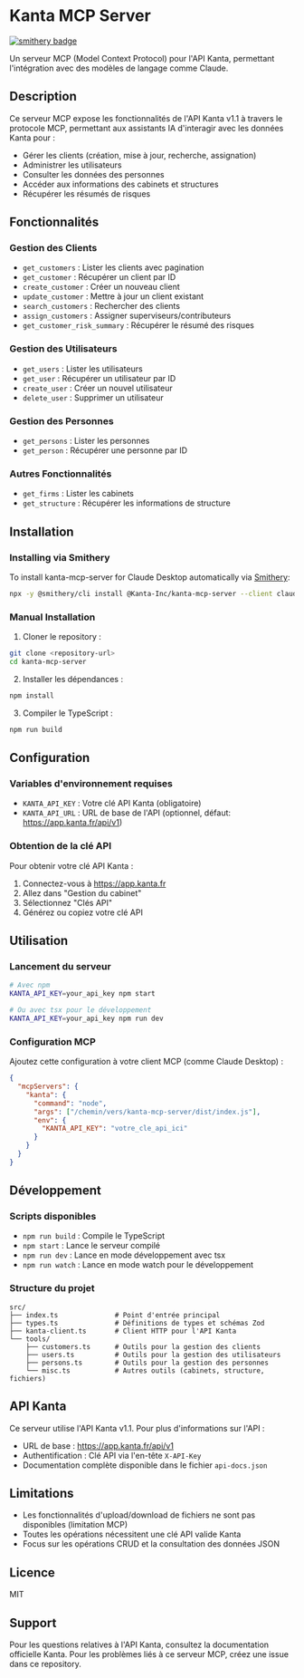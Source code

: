 # Kanta MCP Server
[![smithery badge](https://smithery.ai/badge/@Kanta-Inc/kanta-mcp-server)](https://smithery.ai/server/@Kanta-Inc/kanta-mcp-server)

Un serveur MCP (Model Context Protocol) pour l'API Kanta, permettant l'intégration avec des modèles de langage comme Claude.

## Description

Ce serveur MCP expose les fonctionnalités de l'API Kanta v1.1 à travers le protocole MCP, permettant aux assistants IA d'interagir avec les données Kanta pour :

- Gérer les clients (création, mise à jour, recherche, assignation)
- Administrer les utilisateurs
- Consulter les données des personnes
- Accéder aux informations des cabinets et structures
- Récupérer les résumés de risques

## Fonctionnalités

### Gestion des Clients
- `get_customers` : Lister les clients avec pagination
- `get_customer` : Récupérer un client par ID
- `create_customer` : Créer un nouveau client
- `update_customer` : Mettre à jour un client existant
- `search_customers` : Rechercher des clients
- `assign_customers` : Assigner superviseurs/contributeurs
- `get_customer_risk_summary` : Récupérer le résumé des risques

### Gestion des Utilisateurs
- `get_users` : Lister les utilisateurs
- `get_user` : Récupérer un utilisateur par ID
- `create_user` : Créer un nouvel utilisateur
- `delete_user` : Supprimer un utilisateur

### Gestion des Personnes
- `get_persons` : Lister les personnes
- `get_person` : Récupérer une personne par ID

### Autres Fonctionnalités
- `get_firms` : Lister les cabinets
- `get_structure` : Récupérer les informations de structure

## Installation

### Installing via Smithery

To install kanta-mcp-server for Claude Desktop automatically via [Smithery](https://smithery.ai/server/@Kanta-Inc/kanta-mcp-server):

```bash
npx -y @smithery/cli install @Kanta-Inc/kanta-mcp-server --client claude
```

### Manual Installation
1. Cloner le repository :
```bash
git clone <repository-url>
cd kanta-mcp-server
```

2. Installer les dépendances :
```bash
npm install
```

3. Compiler le TypeScript :
```bash
npm run build
```

## Configuration

### Variables d'environnement requises

- `KANTA_API_KEY` : Votre clé API Kanta (obligatoire)
- `KANTA_API_URL` : URL de base de l'API (optionnel, défaut: https://app.kanta.fr/api/v1)

### Obtention de la clé API

Pour obtenir votre clé API Kanta :
1. Connectez-vous à https://app.kanta.fr
2. Allez dans "Gestion du cabinet"
3. Sélectionnez "Clés API"
4. Générez ou copiez votre clé API

## Utilisation

### Lancement du serveur

```bash
# Avec npm
KANTA_API_KEY=your_api_key npm start

# Ou avec tsx pour le développement
KANTA_API_KEY=your_api_key npm run dev
```

### Configuration MCP

Ajoutez cette configuration à votre client MCP (comme Claude Desktop) :

```json
{
  "mcpServers": {
    "kanta": {
      "command": "node",
      "args": ["/chemin/vers/kanta-mcp-server/dist/index.js"],
      "env": {
        "KANTA_API_KEY": "votre_cle_api_ici"
      }
    }
  }
}
```

## Développement

### Scripts disponibles

- `npm run build` : Compile le TypeScript
- `npm start` : Lance le serveur compilé
- `npm run dev` : Lance en mode développement avec tsx
- `npm run watch` : Lance en mode watch pour le développement

### Structure du projet

```
src/
├── index.ts              # Point d'entrée principal
├── types.ts              # Définitions de types et schémas Zod
├── kanta-client.ts       # Client HTTP pour l'API Kanta
└── tools/
    ├── customers.ts      # Outils pour la gestion des clients
    ├── users.ts          # Outils pour la gestion des utilisateurs
    ├── persons.ts        # Outils pour la gestion des personnes
    └── misc.ts           # Autres outils (cabinets, structure, fichiers)
```

## API Kanta

Ce serveur utilise l'API Kanta v1.1. Pour plus d'informations sur l'API :
- URL de base : https://app.kanta.fr/api/v1
- Authentification : Clé API via l'en-tête `X-API-Key`
- Documentation complète disponible dans le fichier `api-docs.json`

## Limitations

- Les fonctionnalités d'upload/download de fichiers ne sont pas disponibles (limitation MCP)
- Toutes les opérations nécessitent une clé API valide Kanta
- Focus sur les opérations CRUD et la consultation des données JSON

## Licence

MIT

## Support

Pour les questions relatives à l'API Kanta, consultez la documentation officielle Kanta.
Pour les problèmes liés à ce serveur MCP, créez une issue dans ce repository.